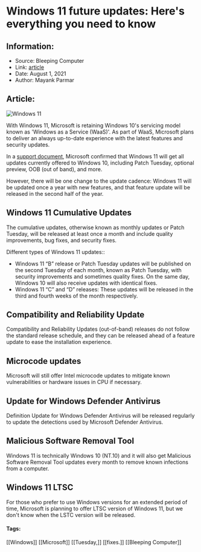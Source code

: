 # Windows 11 future updates: Here's everything you need to know
### 

## Information:
+ Source: Bleeping Computer
+ Link: [article](https://www.bleepingcomputer.com/news/microsoft/windows-11-future-updates-heres-everything-you-need-to-know/)
+ Date: August 1, 2021
+ Author: Mayank Parmar


## Article:
![Windows 11](https://www.bleepstatic.com/content/hl-images/2021/06/24/windows-11-header.jpg)


With Windows 11, Microsoft is retaining Windows 10's servicing model known as 'Windows as a Service (WaaS)'. As part of WaaS, Microsoft plans to deliver an always up-to-date experience with the latest features and security updates.


In a [support document](https://docs.microsoft.com/en-in/windows/deployment/update/quality-updates), Microsoft confirmed that Windows 11 will get all updates currently offered to Windows 10, including Patch Tuesday, optional preview, OOB (out of band), and more.



However, there will be one change to the update cadence: Windows 11 will be updated once a year with new features, and that feature update will be released in the second half of the year.


Windows 11 Cumulative Updates
-----------------------------


The cumulative updates, otherwise known as monthly updates or Patch Tuesday, will be released at least once a month and include quality improvements, bug fixes, and security fixes.


Different types of Windows 11 updates::


* Windows 11 “B” release or Patch Tuesday updates will be published on the second Tuesday of each month, known as Patch Tuesday, with security improvements and sometimes quality fixes. On the same day, Windows 10 will also receive updates with identical fixes.
* Windows 11 “C” and “D” releases: These updates will be released in the third and fourth weeks of the month respectively.


Compatibility and Reliability Update
------------------------------------


Compatibility and Reliability Updates (out-of-band) releases do not follow the standard release schedule, and they can be released ahead of a feature update to ease the installation experience.


Microcode updates
-----------------


Microsoft will still offer Intel microcode updates to mitigate known vulnerabilities or hardware issues in CPU if necessary.


Update for Windows Defender Antivirus
-------------------------------------


Definition Update for Windows Defender Antivirus will be released regularly to update the detections used by Microsoft Defender Antivirus.


Malicious Software Removal Tool
-------------------------------


Windows 11 is technically Windows 10 (NT.10) and it will also get Malicious Software Removal Tool updates every month to remove known infections from a computer.


Windows 11 LTSC
---------------


For those who prefer to use Windows versions for an extended period of time, Microsoft is planning to offer LTSC version of Windows 11, but we don't know when the LSTC version will be released.




#### Tags:
[[Windows]] [[Microsoft]] [[Tuesday,]] [[fixes.]] [[Bleeping Computer]]
